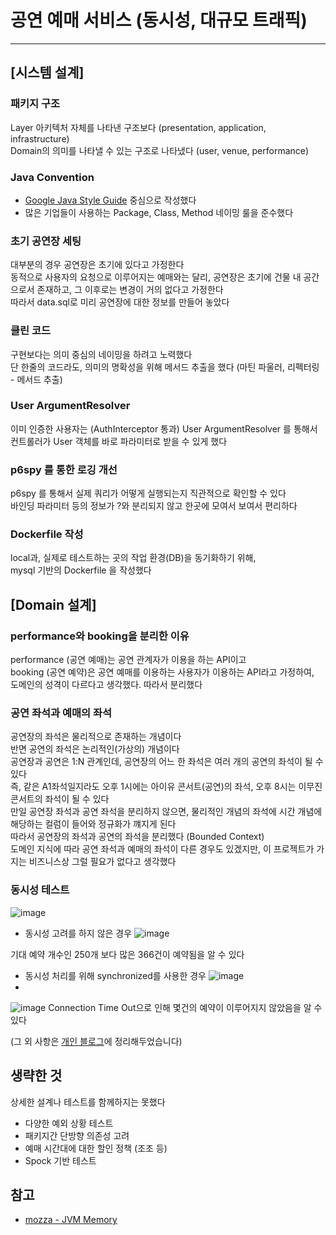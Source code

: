 # 공연 예매 서비스 (동시성, 대규모 트래픽)

---

## [시스템 설계]

### 패키지 구조

Layer 아키텍처 자체를 나타낸 구조보다 (presentation, application, infrastructure)  
Domain의 의미를 나타낼 수 있는 구조로 나타냈다 (user, venue, performance)

### Java Convention

- [Google Java Style Guide](https://google.github.io/styleguide/javaguide.html) 중심으로 작성했다  
- 많은 기업들이 사용하는 Package, Class, Method 네이밍 룰을 준수했다

### 초기 공연장 세팅

대부분의 경우 공연장은 초기에 있다고 가정한다  
동적으로 사용자의 요청으로 이루어지는 예매와는 달리, 공연장은 초기에 건물 내 공간으로서 존재하고, 그 이후로는 변경이 거의 없다고 가정한다  
따라서 data.sql로 미리 공연장에 대한 정보를 만들어 놓았다  

### 클린 코드

구현보다는 의미 중심의 네이밍을 하려고 노력했다  
단 한줄의 코드라도, 의미의 명확성을 위해 메서드 추출을 했다
(마틴 파울러, 리펙터링 - 메서드 추출)

###  User ArgumentResolver

이미 인증한 사용자는 (AuthInterceptor 통과) User ArgumentResolver 를 통해서   
컨트롤러가 User 객체를 바로 파라미터로 받을 수 있게 했다 

### p6spy 를 통한 로깅 개선

p6spy 를 통해서 실제 쿼리가 어떻게 실행되는지 직관적으로 확인할 수 있다  
바인딩 파라미터 등의 정보가 ?와 분리되지 않고 한곳에 모여서 보여서 편리하다

###  Dockerfile 작성
local과, 실제로 테스트하는 곳의 작업 환경(DB)을 동기화하기 위해,  
mysql 기반의 Dockerfile 을 작성했다


## [Domain 설계]

###  performance와 booking을 분리한 이유

performance (공연 예매)는 공연 관계자가 이용을 하는 API이고  
booking (공연 예약)은 공연 예매를 이용하는 사용자가 이용하는 API라고 가정하여,  
도메인의 성격이 다르다고 생각했다. 따라서 분리했다


### **공연 좌석**과 **예매의 좌석**

공연장의 좌석은 물리적으로 존재하는 개념이다  
반면 공연의 좌석은 논리적인(가상의) 개념이다  
공연장과 공연은 1:N 관계인데, 공연장의 어느 한 좌석은 여러 개의 공연의 좌석이 될 수 있다  
즉, 같은 A1좌석일지라도 오후 1시에는 아이유 콘서트(공연)의 좌석, 오후 8시는 이무진 콘서트의 좌석이 될 수 있다  
만일 공연장 좌석과 공연 좌석을 분리하지 않으면, 물리적인 개념의 좌석에 시간 개념에 해당하는 컬럼이 들어와 정규화가 꺠지게 된다  
따라서 공연장의 좌석과 공연의 좌석을 분리했다 (Bounded Context)  
도메인 지식에 따라 공연 좌석과 예매의 좌석이 다른 경우도 있겠지만, 이 프로젝트가 가지는 비즈니스상 그럴 필요가 없다고 생각했다  


### 동시성 테스트

![image](https://github.com/progress0407/progress0407/assets/66164361/0c3a76e9-4762-4718-96bf-74b616332941)


- 동시성 고려를 하지 않은 경우
  ![image](https://github.com/progress0407/progress0407/assets/66164361/147d78b3-1a04-4772-8b81-d16df1bd8b59)

기대 예약 개수인 250개 보다 많은 366건이 예약됨을 알 수 있다

- 동시성 처리를 위해 synchronized를 사용한 경우
![image](https://github.com/progress0407/progress0407.github.io/assets/66164361/160d298f-9b2d-4fd2-a864-ce2c79ad65b2)
- 
![image](https://github.com/progress0407/progress0407/assets/66164361/9afa3829-1217-42da-9912-a116e6169743)
Connection Time Out으로 인해 몇건의 예약이 이루어지지 않았음을 알 수 있다

(그 외 사항은 [개인 블로그](https://progress0407.tistory.com/149)에 정리해두었습니다)

## 생략한 것

상세한 설계나 테스트를 함께하지는 못했다

- 다양한 예외 상황 테스트
- 패키지간 단방향 의존성 고려
- 예매 시간대에 대한 할인 정책 (조조 등)
- Spock 기반 테스트

## 참고

- [mozza - JVM Memory](https://medium.com/numble-it/jvm-%EB%A9%94%EB%AA%A8%EB%A6%AC-%EA%B4%80%EB%A6%AC-57a97c1f3a82)
